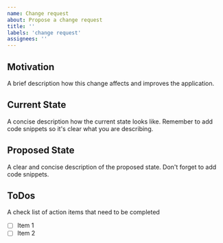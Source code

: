 ```yaml
---
name: Change request
about: Propose a change request
title: ''
labels: 'change request'
assignees: ''
---
```


## Motivation
A brief description how this change affects and improves the application.

## Current State
A concise description how the current state looks like. Remember to add code snippets so it's clear what you are describing.

## Proposed State
A clear and concise description of the proposed state. Don't forget to add code snippets.

## ToDos
A check list of action items that need to be completed
 - [ ] Item 1
 - [ ] Item 2